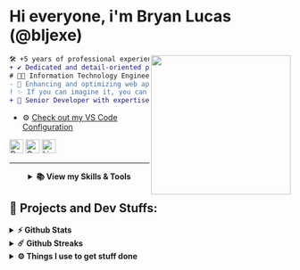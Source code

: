 # Hi everyone, i'm Bryan Lucas (@bljexe)
<img align="right" height="250" src="https://i.giphy.com/media/v1.Y2lkPTc5MGI3NjExNjV4N2FrZnM1dmxoMTF3ZGdodzY5aXRjODhhc24yaW90Y3hhZ2I4OSZlcD12MV9pbnRlcm5hbF9naWZfYnlfaWQmY3Q9Zw/QDjpIL6oNCVZ4qzGs7/giphy.webp"/>

```diff
🛠️ +5 years of professional experience in web development and system security.
+ ✔️ Dedicated and detail-oriented professional.
# 👨‍💻 Information Technology Engineer (ITI) with a focus on penetration testing.
- 🚀 Enhancing and optimizing web applications for performance and security.
! ✨ If you can imagine it, you can secure it and build it.
+ 🌟 Senior Developer with expertise in leading teams and delivering scalable, maintainable solutions.
```

- ⚙️ <a href="https://github.com/Bljexe/config_vscode/blob/main/settings.json">Check out my VS Code Configuration</a>

<p align="left">
  <span>
    <a target="_blank"><img src="https://komarev.com/ghpvc/?username=Bljexe&style=for-the-badge" alt="Profile views" height="25" /></a>
    <a href="mailto:bryanluka15@gmail.com?subject=Ola%20Bryan"><img src="https://img.shields.io/badge/gmail-%23D14836.svg?&style=for-the-badge&logo=gmail&logoColor=white" alt="Gmail" height="25" /></a>
    <a href="https://www.linkedin.com/in/bljexe"><img src="https://img.shields.io/badge/linkedin-%230077B5.svg?&style=for-the-badge&logo=linkedin&logoColor=white" alt="LinkedIn" height="25" /></a>
  </span>
</p>
<hr>

<details align="center">
  <summary>
    <b>📚 View my Skills & Tools</b>
  </summary>
    <br>
  <table>
  <tr border: none;>
  <td align="center" width="110">
    <img alt="Javascript" src="https://img.shields.io/badge/-Javascript-ffd500?style=for-the-badge&logo=javascript&logoColor=white" />
    <br>Javascript
      </td>
      <td align="center" width="110">
    <img alt="Typescript" src="https://img.shields.io/badge/-Typescript-0000FF?style=for-the-badge&logo=typescript&logoColor=white" />
    <br>Typescript
      </td>
      <td align="center" width="110">
    <img alt="PHP" src="https://img.shields.io/badge/PHP-777BB4?style=for-the-badge&logo=php&logoColor=white" />
    <br>PHP
      </td>
      <td align="center" width="110">
    <img alt="C#" src="https://img.shields.io/badge/C_Sharp-9119b3?style=for-the-badge&logo=csharp&logoColor=white" />
    <br>C#
      </td>
      <td align="center" width="110">
    <img alt="Java" src="https://img.shields.io/badge/Java-00000F?style=for-the-badge&logo=openjdk&logoColor=red" />
    <br>Java
      </td>
      <td align="center" width="110">
    <img alt="Python" src="https://img.shields.io/badge/Python-3776AB?style=for-the-badge&logo=python&logoColor=white" />
    <br>Python
      </td>
      <td align="center" width="110">
    <img alt="Go" src="https://img.shields.io/badge/Go-00ADD8?style=for-the-badge&logo=go&logoColor=white" />
    <br>Go
      </td>
  </tr>
</table>
<!-- <samp> -->
<p>
  <h3><i>Frameworks and Tools:</i></h3>
  <table>
  <tr border: none;>
    <td align="center" width="110">
      <img alt="Laravel" src="https://img.shields.io/badge/laravel-ED7014?style=for-the-badge&logo=laravel&logoColor=white" />
      <br>Laravel
    </td>
    <td align="center" width="110">
      <img alt="Django" src="https://img.shields.io/badge/Django-092E20?style=for-the-badge&logo=django&logoColor=white" />
      <br>Django
    </td>   
    <td align="center" width="110">
      <img alt="ReactJS" src="https://img.shields.io/badge/React-20232A?style=for-the-badge&logo=react&logoColor=61DAFB" />
      <br>ReactJS
    </td>
    <td align="center" width="110">
      <img alt="NodeJS" src="https://img.shields.io/badge/-Nodejs-32CD32?style=for-the-badge&logo=typescript&logoColor=white" />
      <br>NodeJS
    </td>
    <td align="center" width="110">
      <img alt="Docker" src="https://img.shields.io/badge/Docker-00000F?style=for-the-badge&logo=docker&logoColor=blue" />
      <br>Docker
    </td>
    <td align="center" width="110">
      <img alt="Git" src="https://img.shields.io/badge/git-00000F?style=for-the-badge&logo=git&logoColor=red" />
      <br>Git
    </td>
    <td align="center" width="110">
      <img alt="Symfony" src="https://img.shields.io/badge/Symfony-000000?style=for-the-badge&logo=symfony&logoColor=white" />
      <br>Symfony
    </td>
    <td align="center" width="110">
      <img alt="CodeIgniter" src="https://img.shields.io/badge/CodeIgniter-DD4814?style=for-the-badge&logo=codeigniter&logoColor=white" />
      <br>CodeIgniter
    </td>
    <td align="center" width="110">
      <img alt="NestJS" src="https://img.shields.io/badge/NestJS-E0234E?style=for-the-badge&logo=nestjs&logoColor=white" />
      <br>NestJS
    </td>
  </tr>
</table>
</p>
<p>
  <h3><i>Operating Systems:</i></h3>
  <table>
  <tr border: none;>
    <td align="center" width="110">
      <a href="#%EF%B8%8F-my-tech-stacks-">
        <img src="https://raw.githubusercontent.com/kallioli/static-content/refs/heads/main/img/logo/linux-logo.png" width="48" height="48" alt="Linux" />
      </a>
      <br>Linux
    </td>	  
    <td align="center" width="110">
      <a href="#%EF%B8%8F-my-tech-stacks-">
        <img src="https://raw.githubusercontent.com/kallioli/static-content/refs/heads/main/img/logo/apple-logo.png" width="48" height="48" alt="macOS" />
      </a>
      <br>macOS
    </td>
    <td align="center" width="110">
      <a href="#%EF%B8%8F-my-tech-stacks-">
        <img src="https://github.com/linitio/static-content/blob/main/img/logo/ubuntu-logo.png?raw=true" width="48" height="48" alt="Ubuntu" />
      </a>
      <br>Ubuntu
    </td>
    <td align="center" width="110">
      <a href="#%EF%B8%8F-my-tech-stacks-">
        <img src="https://github.com/linitio/static-content/blob/main/img/logo/windows-logo.png?raw=true" width="48" height="48" alt="Windows" />
      </a>
      <br>Windows
    </td>
  </tr>
</table>
</p>
<p>
  <h3><i>Other tools:</i></h3>
  <table>
  <tr border: none;>
    <td align="center" width="110">
      <a href="#%EF%B8%8F-my-tech-stacks-">
        <img src="https://github.com/linitio/static-content/blob/main/img/logo/docker-logo.png?raw=true" width="48" height="48" alt="Docker" />
      </a>
      <br>Docker
    </td>
    <td align="center" width="110">
      <a href="#%EF%B8%8F-my-tech-stacks-">
        <img src="https://github.com/linitio/static-content/blob/main/img/logo/github-logo.png?raw=true" width="48" height="48" alt="Github" />
      </a>
      <br>Github
    </td>
    <td align="center" width="110">
      <a href="#%EF%B8%8F-my-tech-stacks-">
        <img src="https://github.com/linitio/static-content/blob/main/img/logo/gitlab-logo.png?raw=true" width="48" height="48" alt="GitLab" />
      </a>
      <br>GitLab
    </td>
    <td align="center" width="110">
      <a href="#%EF%B8%8F-my-tech-stacks-">
        <img src="https://raw.githubusercontent.com/kallioli/static-content/refs/heads/main/img/logo/yaml-logo.png" width="48" height="48" alt="YAML" />
      </a>
      <br>YAML
    </td>
    <td align="center" width="110">
      <a href="#%EF%B8%8F-my-tech-stacks-">
        <img src="https://raw.githubusercontent.com/kallioli/static-content/refs/heads/main/img/logo/aws-logo.png" width="48" height="48" alt="Aws Services" />
      </a>
      <br>AWS
    </td>
    <td align="center" width="110">
      <a href="#%EF%B8%8F-my-tech-stacks-">
        <img src="https://raw.githubusercontent.com/kallioli/static-content/refs/heads/main/img/logo/visual-studio-logo.png" width="48" height="48" alt="VSCode" />
      </a>
      <br>VSCode
    </td>
  </tr>
</table>
</p>
</details>

## 🚧 Projects and Dev Stuffs:

<details>	
  <summary><b>⚡ Github Stats</b></summary>
    
  <br />
  <img height="180em" src="https://github-readme-stats.vercel.app/api?username=Bljexe&show_icons=true&hide_border=true&&count_private=true&include_all_commits=true" />
  <img height="180em" src="https://github-readme-stats.vercel.app/api/top-langs/?username=Bjexe&exclude_repo=KNN-Image-Classification&show_icons=true&hide_border=true&layout=compact&langs_count=8"/>
</details>

<details>	
  <summary><b>☄️ Github Streaks</b></summary>

  <br />
  <img height="180em" src="https://github-readme-streak-stats.herokuapp.com/?user=bljexe&hide_border=true" />
</details>

<details>	
  <br />
  <summary><b>⚙️ Things I use to get stuff done</b></summary>
    <ul>
        <li><b>OS:</b> Windows 10</li>
        <li><b>Browser: </b> Google Chrome Browser</li>
        <li><b>Terminal: </b> ZSH: Oh My Zsh | WSL 2</li>
        <li><b>Code Editor:</b> VSCode</li>
        <li><b>To Stay Updated:</b> Medium, Linkedin, Twitter.</li>
    </ul>	
</details>
